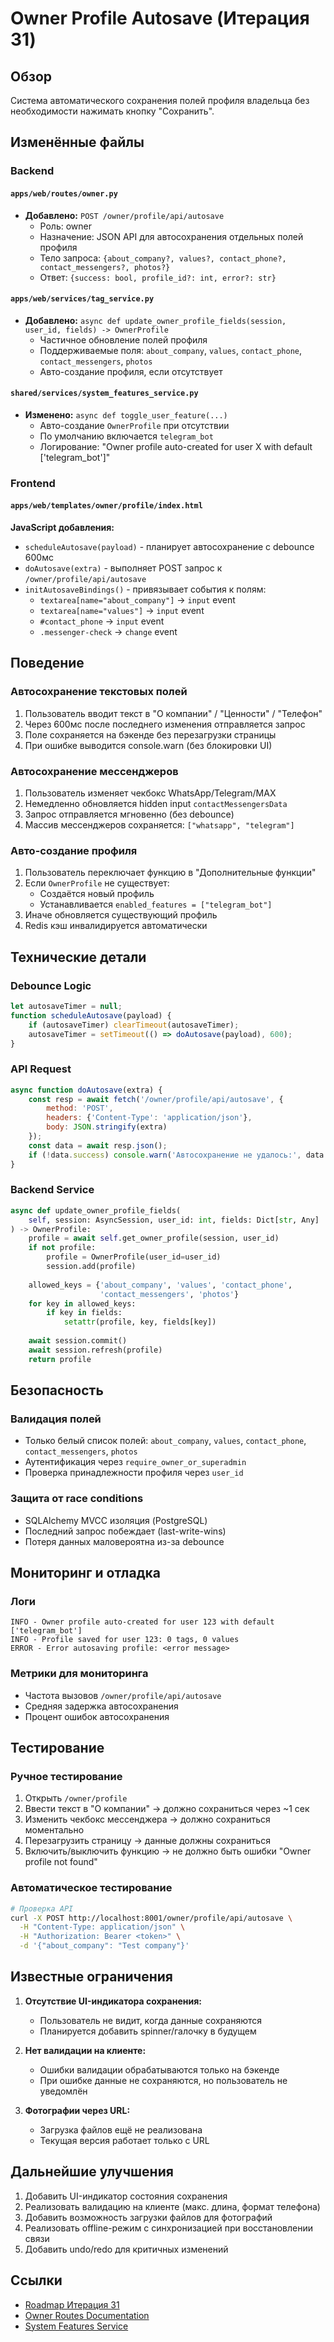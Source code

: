 # Owner Profile Autosave (Итерация 31)

## Обзор
Система автоматического сохранения полей профиля владельца без необходимости нажимать кнопку "Сохранить".

## Изменённые файлы

### Backend

#### `apps/web/routes/owner.py`
- **Добавлено:** `POST /owner/profile/api/autosave`
  - Роль: owner
  - Назначение: JSON API для автосохранения отдельных полей профиля
  - Тело запроса: `{about_company?, values?, contact_phone?, contact_messengers?, photos?}`
  - Ответ: `{success: bool, profile_id?: int, error?: str}`

#### `apps/web/services/tag_service.py`
- **Добавлено:** `async def update_owner_profile_fields(session, user_id, fields) -> OwnerProfile`
  - Частичное обновление полей профиля
  - Поддерживаемые поля: `about_company`, `values`, `contact_phone`, `contact_messengers`, `photos`
  - Авто-создание профиля, если отсутствует

#### `shared/services/system_features_service.py`
- **Изменено:** `async def toggle_user_feature(...)`
  - Авто-создание `OwnerProfile` при отсутствии
  - По умолчанию включается `telegram_bot`
  - Логирование: "Owner profile auto-created for user X with default ['telegram_bot']"

### Frontend

#### `apps/web/templates/owner/profile/index.html`
**JavaScript добавления:**
- `scheduleAutosave(payload)` - планирует автосохранение с debounce 600мс
- `doAutosave(extra)` - выполняет POST запрос к `/owner/profile/api/autosave`
- `initAutosaveBindings()` - привязывает события к полям:
  - `textarea[name="about_company"]` → `input` event
  - `textarea[name="values"]` → `input` event
  - `#contact_phone` → `input` event
  - `.messenger-check` → `change` event

## Поведение

### Автосохранение текстовых полей
1. Пользователь вводит текст в "О компании" / "Ценности" / "Телефон"
2. Через 600мс после последнего изменения отправляется запрос
3. Поле сохраняется на бэкенде без перезагрузки страницы
4. При ошибке выводится console.warn (без блокировки UI)

### Автосохранение мессенджеров
1. Пользователь изменяет чекбокс WhatsApp/Telegram/MAX
2. Немедленно обновляется hidden input `contactMessengersData`
3. Запрос отправляется мгновенно (без debounce)
4. Массив мессенджеров сохраняется: `["whatsapp", "telegram"]`

### Авто-создание профиля
1. Пользователь переключает функцию в "Дополнительные функции"
2. Если `OwnerProfile` не существует:
   - Создаётся новый профиль
   - Устанавливается `enabled_features = ["telegram_bot"]`
3. Иначе обновляется существующий профиль
4. Redis кэш инвалидируется автоматически

## Технические детали

### Debounce Logic
```javascript
let autosaveTimer = null;
function scheduleAutosave(payload) {
    if (autosaveTimer) clearTimeout(autosaveTimer);
    autosaveTimer = setTimeout(() => doAutosave(payload), 600);
}
```

### API Request
```javascript
async function doAutosave(extra) {
    const resp = await fetch('/owner/profile/api/autosave', {
        method: 'POST',
        headers: {'Content-Type': 'application/json'},
        body: JSON.stringify(extra)
    });
    const data = await resp.json();
    if (!data.success) console.warn('Автосохранение не удалось:', data.error);
}
```

### Backend Service
```python
async def update_owner_profile_fields(
    self, session: AsyncSession, user_id: int, fields: Dict[str, Any]
) -> OwnerProfile:
    profile = await self.get_owner_profile(session, user_id)
    if not profile:
        profile = OwnerProfile(user_id=user_id)
        session.add(profile)
    
    allowed_keys = {'about_company', 'values', 'contact_phone', 
                    'contact_messengers', 'photos'}
    for key in allowed_keys:
        if key in fields:
            setattr(profile, key, fields[key])
    
    await session.commit()
    await session.refresh(profile)
    return profile
```

## Безопасность

### Валидация полей
- Только белый список полей: `about_company`, `values`, `contact_phone`, `contact_messengers`, `photos`
- Аутентификация через `require_owner_or_superadmin`
- Проверка принадлежности профиля через `user_id`

### Защита от race conditions
- SQLAlchemy MVCC изоляция (PostgreSQL)
- Последний запрос побеждает (last-write-wins)
- Потеря данных маловероятна из-за debounce

## Мониторинг и отладка

### Логи
```
INFO - Owner profile auto-created for user 123 with default ['telegram_bot']
INFO - Profile saved for user 123: 0 tags, 0 values
ERROR - Error autosaving profile: <error message>
```

### Метрики для мониторинга
- Частота вызовов `/owner/profile/api/autosave`
- Средняя задержка автосохранения
- Процент ошибок автосохранения

## Тестирование

### Ручное тестирование
1. Открыть `/owner/profile`
2. Ввести текст в "О компании" → должно сохраниться через ~1 сек
3. Изменить чекбокс мессенджера → должно сохраниться моментально
4. Перезагрузить страницу → данные должны сохраниться
5. Включить/выключить функцию → не должно быть ошибки "Owner profile not found"

### Автоматическое тестирование
```bash
# Проверка API
curl -X POST http://localhost:8001/owner/profile/api/autosave \
  -H "Content-Type: application/json" \
  -H "Authorization: Bearer <token>" \
  -d '{"about_company": "Test company"}'
```

## Известные ограничения

1. **Отсутствие UI-индикатора сохранения:**
   - Пользователь не видит, когда данные сохраняются
   - Планируется добавить spinner/галочку в будущем

2. **Нет валидации на клиенте:**
   - Ошибки валидации обрабатываются только на бэкенде
   - При ошибке данные не сохраняются, но пользователь не уведомлён

3. **Фотографии через URL:**
   - Загрузка файлов ещё не реализована
   - Текущая версия работает только с URL

## Дальнейшие улучшения

1. Добавить UI-индикатор состояния сохранения
2. Реализовать валидацию на клиенте (макс. длина, формат телефона)
3. Добавить возможность загрузки файлов для фотографий
4. Реализовать offline-режим с синхронизацией при восстановлении связи
5. Добавить undo/redo для критичных изменений

## Ссылки

- [Roadmap Итерация 31](/doc/plans/roadmap.md#итерация-31-owner-profile-enhancement)
- [Owner Routes Documentation](/doc/vision_v1/roles/owner.md)
- [System Features Service](/doc/vision_v1/shared/system_features.md)

